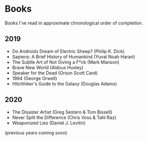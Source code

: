# Books
Books I've read in approximate chronological order of completion.

## 2019
* Do Androids Dream of Electric Sheep? (Philip K. Dick)
* Sapiens: A Brief History of Humankind (Yuval Noah Harari)
* The Subtle Art of Not Giving a F*ck (Mark Manson)
* Brave New World (Aldous Huxley)
* Speaker for the Dead (Orson Scott Card)
* 1984 (George Orwell)
* Hitchhiker's Guide to the Galaxy (Douglas Adams)

## 2020
* The Disaster Artist (Greg Sestero & Tom Bissell)
* Never Split the Difference (Chris Voss & Tahl Raz)
* Weaponized Lies (Daniel J. Levitin)

(previous years coming soon)
